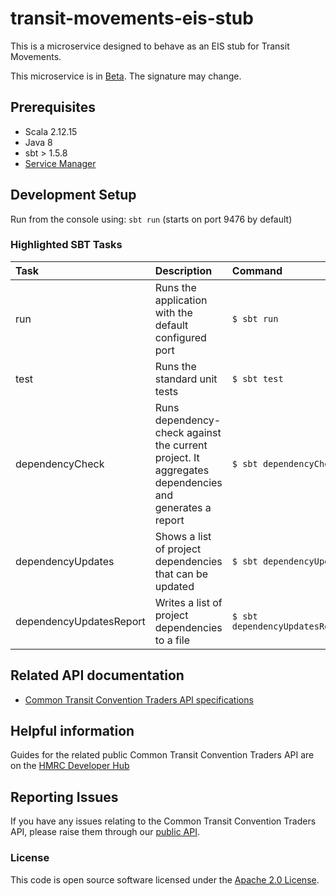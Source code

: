 
# transit-movements-eis-stub

This is a microservice designed to behave as an EIS stub for Transit Movements.

This microservice is in [Beta](https://www.gov.uk/help/beta). The signature may change.

## Prerequisites

- Scala 2.12.15
- Java 8
- sbt > 1.5.8
- [Service Manager](https://github.com/hmrc/service-manager)

## Development Setup

Run from the console using: `sbt run` (starts on port 9476 by default)

### Highlighted SBT Tasks
Task | Description | Command
:-------|:------------|:-----
run | Runs the application with the default configured port | ```$ sbt run```
test | Runs the standard unit tests | ```$ sbt test```
dependencyCheck | Runs dependency-check against the current project. It aggregates dependencies and generates a report | ```$ sbt dependencyCheck```
dependencyUpdates |  Shows a list of project dependencies that can be updated | ```$ sbt dependencyUpdates```
dependencyUpdatesReport | Writes a list of project dependencies to a file | ```$ sbt dependencyUpdatesReport```

## Related API documentation

- [Common Transit Convention Traders API specifications](https://developer.service.hmrc.gov.uk/api-documentation/docs/api/service/common-transit-convention-traders/1.0)

## Helpful information

Guides for the related public Common Transit Convention Traders API are on the [HMRC Developer Hub](https://developer.service.hmrc.gov.uk/api-documentation/docs/using-the-hub)

## Reporting Issues

If you have any issues relating to the Common Transit Convention Traders API, please raise them through our [public API](https://github.com/hmrc/common-transit-convention-traders#reporting-issues).




### License

This code is open source software licensed under the [Apache 2.0 License]("http://www.apache.org/licenses/LICENSE-2.0.html").